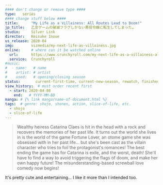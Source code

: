 ```yaml
---
#### don't change or remove type ####
type:   series
#### change stuff below ####
title:      "My Life as a Villainess: All Routes Lead to Doom!"
jp_title:   乙女ゲームの破滅フラグしかない悪役令嬢に転生してしまった…
studio:     Silver Link
director:   Keisuke Inoue
us_release: 2020-04 
img:        vizmedia/my-next-life-as-villainess.jpg
online:     # where can it be watched online
  url:      https://www.crunchyroll.com/my-next-life-as-a-villainess-all-routes-lead-to-doom
  service:  Crunchyroll
#music:
#  - name:   # name
#    artist: # artist
#    used:   # opening/closing season
status:       current-first-time, current-new-season, rewatch, finished, not-finishing
view_history:  # must order recent first
  - start: 2020-04-08 
    end:   # YYYY-MM-DD
manga: # {% link manga/name-of-document.html %}
tags:  # genre: shojo, shonen, action, slice-of-life, etc.
  - shojo
  - slice-of-life
---
```

> Wealthy heiress Catarina Claes is hit in the head with a rock and recovers the memories of her past life. It turns out the world she lives in is the world of the game Fortune Lover, an otome game she was obsessed with in her past life... but she's been cast as the villain character who tries to foil the protagonist's romances! The best ending the game has for Catarina is exile, and the worst, death! She'll have to find a way to avoid triggering the flags of doom, and make her own happy future! The misunderstanding-based screwball love comedy now begins!

It's pretty cute and entertaining... I like it more than I intended too. 